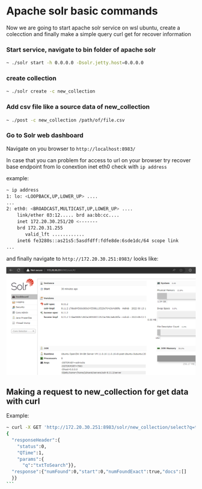 # Apache solr basic commands
Now we are going to start apache solr service on wsl ubuntu, create a colecction and finally make a simple query curl get for recover information
### Start service, navigate to bin folder of apache solr
```bash
~ ./solr start -h 0.0.0.0 -Dsolr.jetty.host=0.0.0.0
```


### create collection
```bash
~ ./solr create -c new_collection
```
### Add csv file like a source data of new_collection

```bash
~ ./post -c new_collection /path/of/file.csv
```
### Go to Solr web dashboard

Navigate on you browser to `http://localhost:8983/`

In case that you can problem for access to url on your browser try recover base endpoint from lo conextion inet eth0 check with `ip address`

example:
```bash
~ ip address
1: lo: <LOOPBACK,UP,LOWER_UP> ....
...
2: eth0: <BROADCAST,MULTICAST,UP,LOWER_UP> ....
    link/ether 03:12..... brd aa:bb:cc....
    inet 172.20.30.251/20 <-------
    brd 172.20.31.255
       valid_lft ............
    inet6 fe3280s::as21s5:5asdfdff:fdfe8de:6sde1dc/64 scope link
...
```
and finally navigate to `http://172.20.30.251:8983/` looks like:

![solr dashboard](https://github.com/julnarot/general-public-assets/blob/main/screenshots/wsl_apache_solr_dashboard.PNG?raw=true)


## Making a request to new_collection for get data with curl
 Example: 

````bash
~ curl -X GET 'http://172.20.30.251:8983/solr/new_collection/select?q=txtToSearch'
{
  "responseHeader":{
    "status":0,
    "QTime":1,
    "params":{
      "q":"txtToSearch"}},
  "response":{"numFound":0,"start":0,"numFoundExact":true,"docs":[]
  }}
```
